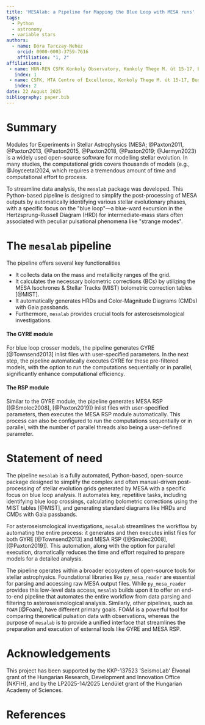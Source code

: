 ```yaml
---
title: 'MESAlab: a Pipeline for Mapping the Blue Loop with MESA runs'
tags:
  - Python
  - astronomy
  - variable stars
authors:
  - name: Dóra Tarczay-Nehéz
    orcid: 0000-0003-3759-7616
    affiliation: "1, 2"
affiliations:
 - name: HUN-REN CSFK Konkoly Observatory, Konkoly Thege M. út 15-17, Budapest, 1121, Hungary
   index: 1
 - name: CSFK, MTA Centre of Excellence, Konkoly Thege M. út 15-17, Budapest, 1121, Hungary
   index: 2
date: 22 August 2025
bibliography: paper.bib
---
```


# Summary
Modules for Experiments in Stellar Astrophysics (MESA; @Paxton2011, @Paxton2013, @Paxton2015, @Paxton2018, @Paxton2019; @Jermyn2023) is a widely used open-source software for modelling stellar evolution. In many studies, the computational grids covers thousands of models (e.g., @Joyceetal2024, which requires a tremendous amount of time and computational effort to process.

To streamline data analysis, the `mesalab` package was developed. This Python-based pipeline is designed to simplify the post-processing of MESA outputs by automatically identifying various stellar evolutionary phases, with a specific focus on the "blue loop"—a blue-ward excursion in the Hertzsprung-Russell Diagram (HRD) for intermediate-mass stars often associated with peculiar pulsational phenomena like "strange modes".

# The `mesalab` pipeline

The pipeline offers several key functionalities

- It collects data on the mass and metallicity ranges of the grid.
- It calculates the necessary bolometric corrections (BCs) by utilizing the MESA Isochrones & Stellar Tracks (MIST) bolometric correction tables [@MIST].
- It automatically generates HRDs and Color-Magnitude Diagrams (CMDs) with Gaia passbands.
- Furthermore, `mesalab` provides crucial tools for asteroseismological investigations.

#### The GYRE module

For blue loop crosser models, the pipeline generates GYRE [@Townsend2013] inlist files with user-specified parameters. In the next step, the pipeline automatically executes GYRE for these pre-filtered models, with the option to run the computations sequentially or in parallel, significantly enhance computational efficiency.

#### The RSP module

Similar to the GYRE module, the pipeline generates MESA RSP ([@Smolec2008], [@Paxton2019]) inlist files with user-specified parameters, then executes the MESA RSP module automatically. This process can also be configured to run the computations sequentially or in parallel, with the number of parallel threads also being a user-defined parameter.

# Statement of need

The pipeline `mesalab` is a fully automated, Python-based, open-source package designed to simplify the complex and often manual-driven post-processing of stellar evolution grids generated by MESA with a specific focus on blue loop analysis. It automates key, repetitive tasks, including identifying blue loop crossings, calculating bolometric corrections using the MIST tables [@MIST], and generating standard diagrams like HRDs and CMDs with Gaia passbands.

For asteroseismological investigations, `mesalab` streamlines the workflow by automating the entire process: it generates and then executes inlist files for both GYRE [@Townsend2013] and MESA RSP ([@Smolec2008], [@Paxton2019]). This automation, along with the option for parallel execution, dramatically reduces the time and effort required to prepare models for a detailed analysis.

The pipeline operates within a broader ecosystem of open-source tools for stellar astrophysics. Foundational libraries like `py_mesa_reader` are essential for parsing and accessing raw MESA output files. While `py_mesa_reader` provides this low-level data access, `mesalab` builds upon it to offer an end-to-end pipeline that automates the entire workflow from data parsing and filtering to asteroseismological analysis. Similarly, other pipelines, such as `FOAM` [@Foam], have different primary goals. FOAM is a powerful tool for comparing theoretical pulsation data with observations, whereas the purpose of `mesalab` is to provide a unified interface that streamlines the preparation and execution of external tools like GYRE and MESA RSP.


# Acknowledgements
This project has been supported by the KKP-137523 'SeismoLab' Élvonal grant of the Hungarian Research, Development and Innovation Office (NKFIH), and by the LP2025-14/2025 Lendület grant of the Hungarian Academy of Sciences.

# References

